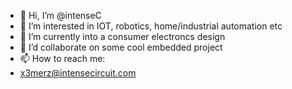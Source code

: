 - 👋 Hi, I’m @intenseC
- 👀 I’m interested in IOT, robotics, home/industrial automation etc
- 🌱 I’m currently into a consumer electroncs design
- 💞️ I’d collaborate on some cool embedded project
- 📫 How to reach me:
-  x3merz@intensecircuit.com

<!---
intenseC/intenseC is a ✨ special ✨ repository because its `README.md` (this file) appears on your GitHub profile.
You can click the Preview link to take a look at your changes.
--->
